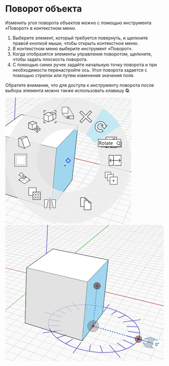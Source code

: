 # Поворот объекта

Изменить угол поворота объектов можно с помощью инструмента «Поворот» в контекстном меню.

1. Выберите элемент, который требуется повернуть, и щелкните правой кнопкой мыши, чтобы открыть контекстное меню.
2. В контекстном меню выберите инструмент «Поворот».&#x20;
3. Когда отобразятся элементы управления поворотом, щелкните, чтобы задать плоскость поворота.
4. С помощью синих ручек задайте начальную точку поворота и при необходимости перенастройте ось. Угол поворота задается с помощью стрелок или путем изменения значения поля.&#x20;

Обратите внимание, что для доступа к инструменту поворота после выбора элемента можно также использовать клавишу **Q**.

![](../.gitbook/assets/rotate1.png)\
![](../.gitbook/assets/rotate2.png)

